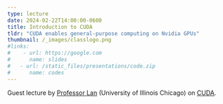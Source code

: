 ```yaml
---
type: lecture
date: 2024-02-22T14:00:00-0600
title: Introduction to CUDA
tldr: "CUDA enables general-purpose computing on Nvidia GPUs"
thumbnail: /_images/classlogo.png
#links: 
#    - url: https://google.com
#      name: slides
#   - url: /static_files/presentations/code.zip
#      name: codes
---
```

Guest lecture by [Professor Lan](https://cs.uic.edu/profiles/lan-zhiling/) (University of Illinois Chicago) on [CUDA](https://en.wikipedia.org/wiki/CUDA).